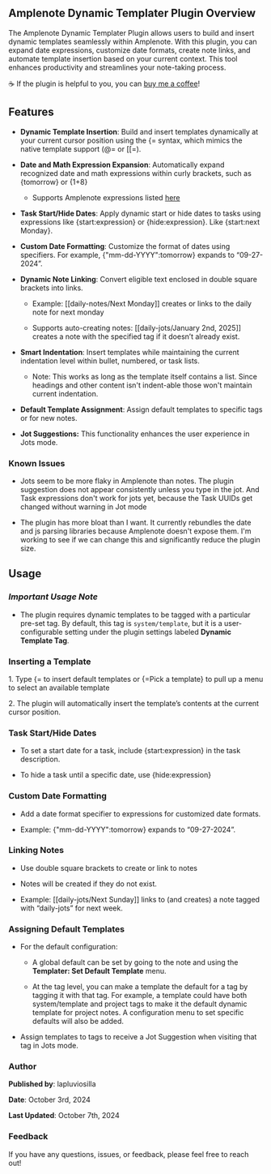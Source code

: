 ## **Amplenote Dynamic Templater Plugin Overview**

The Amplenote Dynamic Templater Plugin allows users to build and insert dynamic templates seamlessly within Amplenote. With this plugin, you can expand date expressions, customize date formats, create note links, and automate template insertion based on your current context. This tool enhances productivity and streamlines your note-taking process.

☕ If the plugin is helpful to you, you can [buy me a coffee](https://ko-fi.com/lapluviosilla)!

## **Features**

- **Dynamic Template Insertion**: Build and insert templates dynamically at your current cursor position using the {= syntax, which mimics the native template support (@= or \[\[=).

- **Date and Math Expression Expansion**: Automatically expand recognized date and math expressions within curly brackets, such as {tomorrow} or {1+8}

  - Supports Amplenote expressions listed [here](https://www.amplenote.com/help/calculations)

- **Task Start/Hide Dates**: Apply dynamic start or hide dates to tasks using expressions like {start:expression} or {hide:expression}. Like {start:next Monday}.

- **Custom Date Formatting**: Customize the format of dates using specifiers. For example, {"mm-dd-YYYY":tomorrow} expands to “09-27-2024”.

- **Dynamic Note Linking**: Convert eligible text enclosed in double square brackets into links.

  - Example: \[\[daily-notes/Next Monday\]\] creates or links to the daily note for next monday

  - Supports auto-creating notes: \[\[daily-jots/January 2nd, 2025\]\] creates a note with the specified tag if it doesn’t already exist.

- **Smart Indentation**: Insert templates while maintaining the current indentation level within bullet, numbered, or task lists.

  - Note: This works as long as the template itself contains a list. Since headings and other content isn't indent-able those won't maintain current indentation.

- **Default Template Assignment**: Assign default templates to specific tags or for new notes.

- **Jot Suggestions:** This functionality enhances the user experience in Jots mode.

### Known Issues

- Jots seem to be more flaky in Amplenote than notes. The plugin suggestion does not appear consistently unless you type in the jot. And Task expressions don't work for jots yet, because the Task UUIDs get changed without warning in Jot mode

- The plugin has more bloat than I want. It currently rebundles the date and js parsing libraries because Amplenote doesn't expose them. I'm working to see if we can change this and significantly reduce the plugin size.

## **Usage**

### **_Important Usage Note_**

- The plugin requires dynamic templates to be tagged with a particular pre-set tag. By default, this tag is `system/template`, but it is a user-configurable setting under the plugin settings labeled **Dynamic Template Tag**.

### **Inserting a Template**

1\. Type {= to insert default templates or {=Pick a template} to pull up a menu to select an available template

2\. The plugin will automatically insert the template’s contents at the current cursor position.

### **Task Start/Hide Dates**

- To set a start date for a task, include {start:expression} in the task description.

- To hide a task until a specific date, use {hide:expression}

### **Custom Date Formatting**

- Add a date format specifier to expressions for customized date formats.

- Example: {"mm-dd-YYYY":tomorrow} expands to “09-27-2024”.

### **Linking Notes**

- Use double square brackets to create or link to notes

- Notes will be created if they do not exist.

- Example: \[\[daily-jots/Next Sunday\]\] links to (and creates) a note tagged with “daily-jots” for next week.

### **Assigning Default Templates**

- For the default configuration:

  - A global default can be set by going to the note and using the **Templater: Set Default Template** menu.

  - At the tag level, you can make a template the default for a tag by tagging it with that tag. For example, a template could have both system/template and project tags to make it the default dynamic template for project notes. A configuration menu to set specific defaults will also be added.

- Assign templates to tags to receive a Jot Suggestion when visiting that tag in Jots mode.

### **Author**

**Published by**: lapluviosilla

**Date**: October 3rd, 2024

**Last Updated**: October 7th, 2024

### **Feedback**

If you have any questions, issues, or feedback, please feel free to reach out!
